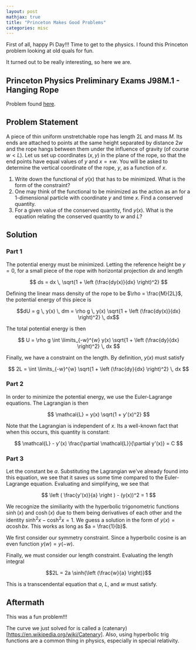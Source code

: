 ```yaml
---
layout: post
mathjax: true
title: "Princeton Makes Good Problems"
categories: misc
---
```


First of all, happy Pi Day!!! 
Time to get to the physics.
I found this Princeton problem looking at old quals for fun.

It turned out to be really interesting, so here we are.

## Princeton Physics Preliminary Exams J98M.1 - Hanging Rope
Problem found [here](https://phy.princeton.edu/sites/physics/files/graduate-program/prelims/J98.pdf).

## Problem Statement
A piece of thin uniform unstretchable rope has length $2L$ and mass $M$.
Its ends are attached to points at the same height separated by distance $2 w$ and the rope hangs between them under the influence of gravity (of course $w < L$).
Let us set up coordinates $(x,y)$ in the plane of the rope, so that the end points have equal values of $y$ and $x = \pm w$.
You will be asked to determine the vertical coordinate of the rope, $y$, as a function of $x$.

1. Write down the functional of $y(x)$ that has to be minimized. What is the form of the constraint?
2. One may think of the functional to be minimized as the action as an for a 1-dimensional particle with coordinate $y$ and time $x$. Find a conserved quantity.
3. For a given value of the conserved quantity, find $y(x)$. What is the equation relating the conserved quantity to $w$ and $L$?

## Solution
### Part 1
The potential energy must be minimized.
Letting the reference height be $y=0$, for a small piece of the rope with horizontal projection $dx$ and length 


$$
ds = dx \, \sqrt{1 + \left (\frac{dy(x)}{dx} \right)^2}
$$


Defining the linear mass density of the rope to be $\rho = \frac{M}{2L}$, the potential energy of this piece is


$$dU = g \, y(x) \, dm = \rho g \, y(x) \sqrt{1 + \left (\frac{dy(x)}{dx} \right)^2} \, dx$$


The total potential energy is then


$$
U = \rho g \int \limits_{-w}^{w} y(x) \sqrt{1 + \left (\frac{dy}{dx} \right)^2} \, dx
$$


Finally, we have a constraint on the length.
By definition, $y(x)$ must satisfy


$$
2L = \int \limits_{-w}^{w} \sqrt{1 + \left (\frac{dy}{dx} \right)^2} \, dx
$$



### Part 2
In order to minimize the potential energy, we use the Euler-Lagrange equations.
The Lagrangian is then


$$
\mathcal{L} = y(x) \sqrt{1 + y'(x)^2}
$$


Note that the Lagrangian is independent of $x$.
Its a well-known fact that when this occurs, this quantity is constant:


$$
\mathcal{L} - y'(x) \frac{\partial \mathcal{L}}{\partial y'(x)} = C
$$


### Part 3
Let the constant be $a$.
Substituting the Lagrangian we've already found into this equation, we see that it saves us some time compared to the Euler-Lagrange equation.
Evaluating and simplifying, we see that


$$
\left ( \frac{y'(x)}{a} \right ) - (y(x))^2 = 1
$$


We recognize the similiarity with the hyperbolic trigonometric functions $\sinh{(x)}$ and $\cosh{(x)}$ due to them being derivatives of each other and the identity $\sinh^2 {x} - \cosh^2 {x} = 1$.
We guess a solution in the form of $y(x) = a \cosh{bx}$.
This works as long as $a = \frac{1}{b}$.

We first consider our symmetry constraint. 
Since a hyperbolic cosine is an even function $y(w) = y(-w)$.

Finally, we must consider our length constraint.
Evaluating the length integral


$$2L = 2a \sinh{\left (\frac{w}{a} \right)}$$


This is a transcendental equation that $a$, $L$, and $w$ must satisfy.

## Aftermath
This was a fun problem!!!

The curve we just solved for is called a (catenary)[https://en.wikipedia.org/wiki/Catenary].
Also, using hyperbolic trig functions are a common thing in physics, especially in special relativity.
